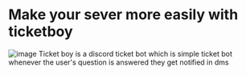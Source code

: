 # Make your sever more easily with ticketboy
![image](https://user-images.githubusercontent.com/94818620/147200955-cf93e6ec-2287-4649-99d2-6ea6d9f3b1ce.png)
Ticket boy is a discord ticket bot which is simple ticket bot
whenever the user's question is answered they get notified in dms
